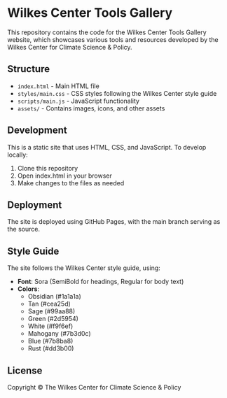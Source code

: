 # Wilkes Center Tools Gallery

This repository contains the code for the Wilkes Center Tools Gallery website, which showcases various tools and resources developed by the Wilkes Center for Climate Science & Policy.

## Structure

- `index.html` - Main HTML file
- `styles/main.css` - CSS styles following the Wilkes Center style guide
- `scripts/main.js` - JavaScript functionality
- `assets/` - Contains images, icons, and other assets

## Development

This is a static site that uses HTML, CSS, and JavaScript. To develop locally:

1. Clone this repository
2. Open index.html in your browser
3. Make changes to the files as needed

## Deployment

The site is deployed using GitHub Pages, with the main branch serving as the source.

## Style Guide

The site follows the Wilkes Center style guide, using:

- **Font**: Sora (SemiBold for headings, Regular for body text)
- **Colors**: 
  - Obsidian (#1a1a1a)
  - Tan (#cea25d)
  - Sage (#99aa88)
  - Green (#2d5954)
  - White (#f9f6ef)
  - Mahogany (#7b3d0c)
  - Blue (#7b8ba8)
  - Rust (#dd3b00)

## License

Copyright © The Wilkes Center for Climate Science & Policy 